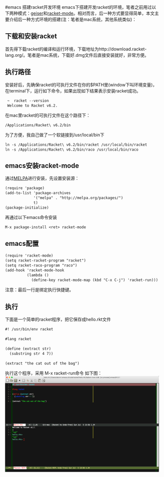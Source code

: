 #emacs 搭建racket开发环境
emacs下搭建开发racket的环境，笔者之前用过以下两种模式：[geiser](http://www.nongnu.org/geiser/)和[racket-mode](https://github.com/greghendershott/racket-mode)。相对而言，后一种方式要显得简单，本文主要介绍后一种方式环境的搭建(注：笔者是mac系统，其他系统类似)：

## 下载和安装racket
首先得下载racket的编译和运行环境，下载地址为http://download.racket-lang.org/。笔者是mac系统，下载好.dmg文件后直接安装就好，非常方便。

## 执行路径
安装好后，先确保racket的可执行文件在你的$PATH里(window下叫环境变量)，在terminal下，运行如下命令，如果出现如下结果表示安装racket成功。
```
 ~  racket --version
 Welcome to Racket v6.2.
```
在mac里racket的可执行文件在这个路径下：
```
/Applications/Racket\ v6.2/bin
```
为了方便，我自己做了一个软链接到/usr/local/bin下
```
ln -s /Applications/Racket\ v6.2/bin/racket /usr/local/bin/racket
ln -s /Applications/Racket\ v6.2/bin/raco /usr/local/bin/raco
```

## emacs安装racket-mode
通过[MELPA](http://melpa.org/)进行安装，先设置安装源：
```
(require 'package)
(add-to-list 'package-archives
             '("melpa" . "http://melpa.org/packages/")
             t)
(package-initialize)
```
再通过以下emacs命令安装
```
M-x package-install <ret> racket-mode
```

## emacs配置
```
(require 'racket-mode)
(setq racket-racket-program "racket")
(setq racket-raco-program "raco")
(add-hook 'racket-mode-hook
          (lambda ()
            (define-key racket-mode-map (kbd "C-x C-j") 'racket-run)))
```
注意：最后一行是绑定执行快捷键。

## 执行
下面是一个简单的racket程序，把它保存成hello.rkt文件
```
#! /usr/bin/env racket

#lang racket

(define (extract str)
  (substring str 4 7))
 
(extract "the cat out of the bag")

```

执行这个程序，采用 M-x racket-run命令
如下图：
![](../images/helloracket.png "hello racket")

